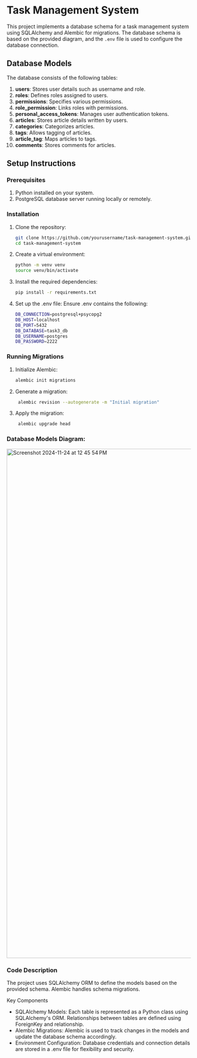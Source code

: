 # Task Management System

This project implements a database schema for a task management system using SQLAlchemy and Alembic for migrations. The database schema is based on the provided diagram, and the `.env` file is used to configure the database connection.

## Database Models

The database consists of the following tables:

1. **users**: Stores user details such as username and role.
2. **roles**: Defines roles assigned to users.
3. **permissions**: Specifies various permissions.
4. **role_permission**: Links roles with permissions.
5. **personal_access_tokens**: Manages user authentication tokens.
6. **articles**: Stores article details written by users.
7. **categories**: Categorizes articles.
8. **tags**: Allows tagging of articles.
9. **article_tag**: Maps articles to tags.
10. **comments**: Stores comments for articles.

## Setup Instructions

### Prerequisites

1. Python installed on your system.
2. PostgreSQL database server running locally or remotely.

### Installation

1. Clone the repository:
   ```bash
   git clone https://github.com/yourusername/task-management-system.git
   cd task-management-system
2. Create a virtual environment:
   ```bash
   python -m venv venv
   source venv/bin/activate
   
3. Install the required dependencies:
   
   ```bash
   pip install -r requirements.txt
4. Set up the .env file: Ensure .env contains the following:
   
   ```bash
   DB_CONNECTION=postgresql+psycopg2
   DB_HOST=localhost
   DB_PORT=5432
   DB_DATABASE=task3_db
   DB_USERNAME=postgres
   DB_PASSWORD=2222
   
### Running Migrations

1. Initialize Alembic:
   
   ```bash
   alembic init migrations

2. Generate a migration:
   
   ```bash
    alembic revision --autogenerate -m "Initial migration"
   
3. Apply the migration:
   
   ```bash
    alembic upgrade head

### Database Models Diagram: 

<img width="1391" alt="Screenshot 2024-11-24 at 12 45 54 PM" src="https://github.com/user-attachments/assets/c00c20be-c99e-4ce1-898c-a2d855bd173a">



### Code Description

The project uses SQLAlchemy ORM to define the models based on the provided schema. Alembic handles schema migrations.

Key Components

* SQLAlchemy Models: Each table is represented as a Python class using SQLAlchemy's ORM. Relationships between tables are defined using ForeignKey and relationship.
* Alembic Migrations: Alembic is used to track changes in the models and update the database schema accordingly.
* Environment Configuration: Database credentials and connection details are stored in a .env file for flexibility and security.
